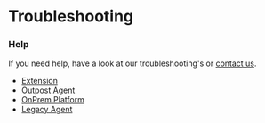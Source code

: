 # Troubleshooting

### Help

If you need help, have a look at our troubleshooting's or [contact us](https://www.steadybit.com/contact).

* [Extension](extension.md)
* [Outpost Agent](outpost-agent.md)
* [OnPrem Platform](on-prem-platform.md)
* [Legacy Agent](legacy-agent.md)

